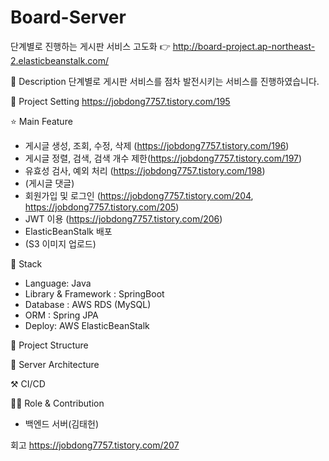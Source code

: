 # Board-Server

단계별로 진행하는 게시판 서비스 고도화 👉 http://board-project.ap-northeast-2.elasticbeanstalk.com/

📖 Description
단계별로 게시판 서비스를 점차 발전시키는 서비스를 진행하였습니다.    

📂 Project Setting
https://jobdong7757.tistory.com/195

⭐ Main Feature
- 게시글 생성, 조회, 수정, 삭제 (https://jobdong7757.tistory.com/196)
- 게시글 정렬, 검색, 검색 개수 제한(https://jobdong7757.tistory.com/197)
- 유효성 검사, 예외 처리 (https://jobdong7757.tistory.com/198)
- (게시글 댓글)
- 회원가입 및 로그인 (https://jobdong7757.tistory.com/204, https://jobdong7757.tistory.com/205)
- JWT 이용 (https://jobdong7757.tistory.com/206)
- ElasticBeanStalk 배포
- (S3 이미지 업로드)

🔧 Stack
- Language: Java
- Library & Framework : SpringBoot
- Database : AWS RDS (MySQL)
- ORM : Spring JPA
- Deploy: AWS ElasticBeanStalk

📂 Project Structure

🔨 Server Architecture

⚒ CI/CD

👨‍💻 Role & Contribution
- 백엔드 서버(김태헌)

회고
https://jobdong7757.tistory.com/207



